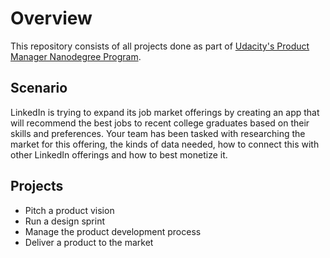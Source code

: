 # Overview

This repository consists of all projects done as part of [Udacity's Product Manager Nanodegree Program](https://www.udacity.com/course/product-manager-nanodegree--nd036).

## Scenario
LinkedIn is trying to expand its job market offerings by creating an app that will recommend the best jobs to recent college graduates based on their skills and preferences.
Your team has been tasked with researching the market for this offering, the kinds of data needed, how to connect this with other LinkedIn offerings and how to best monetize it.


## Projects
- Pitch a product vision
- Run a design sprint
- Manage the product development process
- Deliver a product to the market